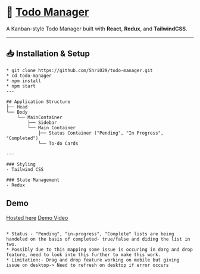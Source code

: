 # 🚀 **[Todo Manager](https://Shri029.github.io/todo-manager)**

A Kanban-style Todo Manager built with **React**, **Redux**, and **TailwindCSS**.

---

## 📥 Installation & Setup

```
* git clone https://github.com/Shri029/todo-manager.git
* cd todo-manager  
* npm install  
* npm start  
---

## Application Structure
├── Head
└── Body
    └── MainContainer
        ├── Sidebar
        └── Main Container
            ├── Status Container ("Pending", "In Progress", "Completed")
            └── To-do Cards

---

### Styling
- Tailwind CSS

### State Management
- Redux

```
## Demo 
[Hosted here](https://Shri029.github.io/todo-manager)
[Demo Video](https://github.com/user-attachments/assets/56d28bae-e2c3-4bdc-9758-57dd799147e2)


```

* Status - "Pending", "in-progress", "Complete" lists are being handeled on the basis of completed- true/false and diding the list in two.
* Possibly due to this mapping some issue is occuring in darg and drop feature, need to look into this further to make this work.
* Limitation:- Drag and drop feature working on mobile but giving issue on desktop-> Need to refresh on desktop if error occurs
 
